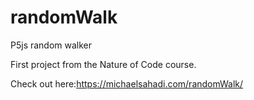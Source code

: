 # randomWalk

P5js random walker

First project from the Nature of Code course.

Check out here:https://michaelsahadi.com/randomWalk/
